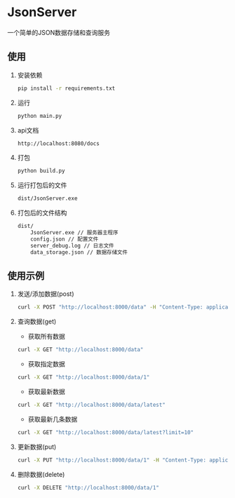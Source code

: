 # JsonServer

一个简单的JSON数据存储和查询服务

## 使用

1. 安装依赖

    ```bash
    pip install -r requirements.txt
    ```

2. 运行

    ```bash
    python main.py
    ```

3. api文档

    ```bash
    http://localhost:8080/docs
    ```

4. 打包

    ```bash
    python build.py
    ```

5. 运行打包后的文件

    ```bash
    dist/JsonServer.exe
    ```

6. 打包后的文件结构

    ```bash
    dist/
        JsonServer.exe // 服务器主程序
        config.json // 配置文件
        server_debug.log // 日志文件
        data_storage.json // 数据存储文件
    ```

## 使用示例

1. 发送/添加数据(post)

    ```bash
    curl -X POST "http://localhost:8000/data" -H "Content-Type: application/json" -d '{"data": {"name": "测试", "value": 123}}'
    ```

2. 查询数据(get)

   - 获取所有数据

   ```bash
   curl -X GET "http://localhost:8000/data"
   ```

   - 获取指定数据

   ```bash
   curl -X GET "http://localhost:8000/data/1"
   ```

   - 获取最新数据

   ```bash
   curl -X GET "http://localhost:8000/data/latest"
   ```

   - 获取最新几条数据

   ```bash
   curl -X GET "http://localhost:8000/data/latest?limit=10"
   ```

3. 更新数据(put)

    ```bash
    curl -X PUT "http://localhost:8000/data/1" -H "Content-Type: application/json" -d '{"data": {"name": "更新后的数据", "value": 456}}'
    ```

4. 删除数据(delete)

    ```bash
    curl -X DELETE "http://localhost:8000/data/1"
    ```
